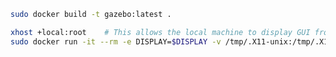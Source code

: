 


```bash
sudo docker build -t gazebo:latest .
```

```bash
xhost +local:root    # This allows the local machine to display GUI from Docker
sudo docker run -it --rm -e DISPLAY=$DISPLAY -v /tmp/.X11-unix:/tmp/.X11-unix gazebo:latest
```


<!-- ```bash
sudo docker build -t ros-gazebo-urdf .
```

```bash
sudo docker run -it --rm ros-gazebo-urdf:latest
``` -->
